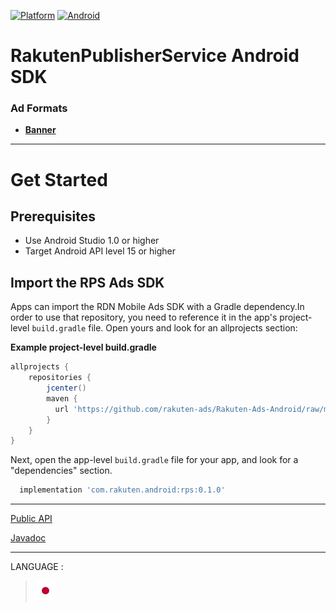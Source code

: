 <div id="top"></div>

[![Platform](http://img.shields.io/badge/platform-Android-brightgreen.svg?style=flat)](https://developer.android.com)
[![Android](http://img.shields.io/badge/support-API_Level_15+-blue.svg?style=flat)](https://developer.android.com)

# RakutenPublisherService Android SDK

### Ad Formats

* **[Banner](./doc/bannerads/README.md)**

---
# Get Started

<div id="prerequisites"></div>

## Prerequisites

* Use Android Studio 1.0 or higher
* Target Android API level 15 or higher


<div id="import_sdk"></div>

## Import the RPS Ads SDK

Apps can import the RDN Mobile Ads SDK with a Gradle dependency.In order to use that repository, you need to reference it in the app's project-level `build.gradle` file. Open yours and look for an allprojects section:

**Example project-level build.gradle**

```groovy
allprojects {
    repositories {
        jcenter()
        maven {
          url 'https://github.com/rakuten-ads/Rakuten-Ads-Android/raw/master/maven'
        }
    }
}
```

Next, open the app-level `build.gradle` file for your app, and look for a "dependencies" section.

```groovy
  implementation 'com.rakuten.android:rps:0.1.0'
```

---

[Public API](./doc/api/index.md)

[Javadoc](https://rakuten-ads.github.io/products/android/javadoc/index.html)

---
LANGUAGE :
> [![jp](./doc/lang/ja.png)](./doc/ja)
